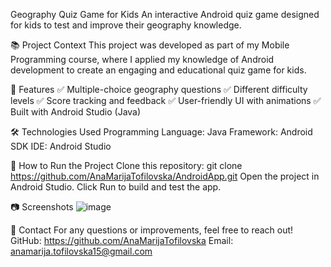 Geography Quiz Game for Kids
An interactive Android quiz game designed for kids to test and improve their geography knowledge.

📚 Project Context
This project was developed as part of my Mobile Programming course, where I applied my knowledge of Android development to create an engaging and educational quiz game for kids.

📌 Features
✅ Multiple-choice geography questions
✅ Different difficulty levels
✅ Score tracking and feedback
✅ User-friendly UI with animations
✅ Built with Android Studio (Java)

🛠️ Technologies Used
Programming Language: Java
Framework: Android SDK
IDE: Android Studio

🚀 How to Run the Project
Clone this repository:
git clone  https://github.com/AnaMarijaTofilovska/AndroidApp.git
Open the project in Android Studio.
Click Run to build and test the app.

📷 Screenshots 
![image](https://github.com/user-attachments/assets/66375abc-62e6-4aa9-9552-47968b8c9faa)

📩 Contact
For any questions or improvements, feel free to reach out!
GitHub: https://github.com/AnaMarijaTofilovska
Email: anamarija.tofilovska15@gmail.com

